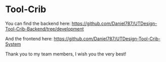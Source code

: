 # Tool-Crib
You can find the backend here: https://github.com/Daniel787/UTDesign-Tool-Crib-Backend/tree/development

And the frontend here: https://github.com/Daniel787/UTDesign-Tool-Crib-System

Thank you to my team members, I wish you the very best!
